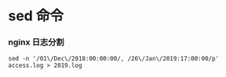 # sed 命令

### nginx 日志分割

	sed -n '/01\/Dec\/2018:00:00:00/, /26\/Jan\/2019:17:00:00/p' access.log > 2019.log